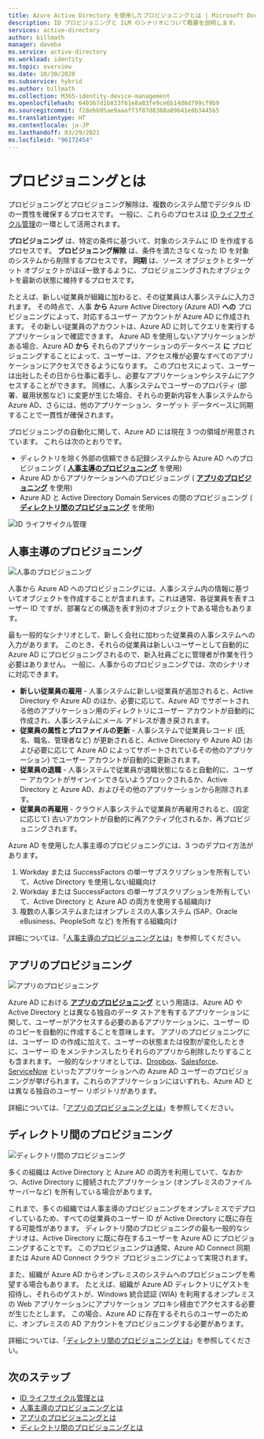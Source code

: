 ```yaml
---
title: Azure Active Directory を使用したプロビジョニングとは | Microsoft Docs
description: ID プロビジョニングと ILM のシナリオについて概要を説明します。
services: active-directory
author: billmath
manager: daveba
ms.service: active-directory
ms.workload: identity
ms.topic: overview
ms.date: 10/30/2020
ms.subservice: hybrid
ms.author: billmath
ms.collection: M365-identity-device-management
ms.openlocfilehash: 640367d1b833f61e8a83fe9ce6b14d6d799cf9b9
ms.sourcegitcommit: f28ebb95ae9aaaff3f87d8388a09b41e0b3445b5
ms.translationtype: HT
ms.contentlocale: ja-JP
ms.lasthandoff: 03/29/2021
ms.locfileid: "96172454"
---
```

# <a name="what-is-provisioning"></a>プロビジョニングとは

プロビジョニングとプロビジョニング解除は、複数のシステム間でデジタル ID の一貫性を確保するプロセスです。  一般に、これらのプロセスは [ID ライフサイクル管理](what-is-identity-lifecycle-management.md)の一環として活用されます。

**プロビジョニング** は、特定の条件に基づいて、対象のシステムに ID を作成するプロセスです。  **プロビジョニング解除** は、条件を満たさなくなった ID を対象のシステムから削除するプロセスです。 **同期** は、ソース オブジェクトとターゲット オブジェクトがほぼ一致するように、プロビジョニングされたオブジェクトを最新の状態に維持するプロセスです。

たとえば、新しい従業員が組織に加わると、その従業員は人事システムに入力されます。  その時点で、人事 **から** Azure Active Directory (Azure AD) **への** プロビジョニングによって、対応するユーザー アカウントが Azure AD に作成されます。 その新しい従業員のアカウントは、Azure AD に対してクエリを実行するアプリケーションで確認できます。  Azure AD を使用しないアプリケーションがある場合、Azure AD **から** それらのアプリケーションのデータベース **に** プロビジョニングすることによって、ユーザーは、アクセス権が必要なすべてのアプリケーションにアクセスできるようになります。  このプロセスによって、ユーザーは出社したその日から仕事に着手し、必要なアプリケーションやシステムにアクセスすることができます。  同様に、人事システムでユーザーのプロパティ (部署、雇用状態など) に変更が生じた場合、それらの更新内容を人事システムから Azure AD、さらには、他のアプリケーション、ターゲット データベースに同期することで一貫性が確保されます。

プロビジョニングの自動化に関して、Azure AD には現在 3 つの領域が用意されています。  これらは次のとおりです。  

- ディレクトリを除く外部の信頼できる記録システムから Azure AD へのプロビジョニング ( **[人事主導のプロビジョニング](#hr-driven-provisioning)** を使用)  
- Azure AD からアプリケーションへのプロビジョニング ( **[アプリのプロビジョニング](#app-provisioning)** を使用)  
- Azure AD と Active Directory Domain Services の間のプロビジョニング ( **[ディレクトリ間のプロビジョニング](#inter-directory-provisioning)** を使用) 

![ID ライフサイクル管理](media/what-is-provisioning/provisioning.png)

## <a name="hr-driven-provisioning"></a>人事主導のプロビジョニング

![人事のプロビジョニング](media/what-is-provisioning/cloud-2a.png)

人事から Azure AD へのプロビジョニングには、人事システム内の情報に基づいてオブジェクトを作成することが含まれます。これは通常、各従業員を表すユーザー ID ですが、部署などの構造を表す別のオブジェクトである場合もあります。  

最も一般的なシナリオとして、新しく会社に加わった従業員の人事システムへの入力があります。  このとき、それらの従業員は新しいユーザーとして自動的に Azure AD にプロビジョニングされるので、新入社員ごとに管理者が作業を行う必要はありません。  一般に、人事からのプロビジョニングでは、次のシナリオに対応できます。

- **新しい従業員の雇用** - 人事システムに新しい従業員が追加されると、Active Directory や Azure AD のほか、必要に応じて、Azure AD でサポートされる他のアプリケーション用のディレクトリにユーザー アカウントが自動的に作成され、人事システムにメール アドレスが書き戻されます。
- **従業員の属性とプロファイルの更新** - 人事システムで従業員レコード (氏名、職名、管理者など) が更新されると、Active Directory や Azure AD (および必要に応じて Azure AD によってサポートされているその他のアプリケーション) でユーザー アカウントが自動的に更新されます。
- **従業員の退職** - 人事システムで従業員が退職状態になると自動的に、ユーザー アカウントがサインインできないようブロックされるか、Active Directory と Azure AD、およびその他のアプリケーションから削除されます。
- **従業員の再雇用** - クラウド人事システムで従業員が再雇用されると、(設定に応じて) 古いアカウントが自動的に再アクティブ化されるか、再プロビジョニングされます。

Azure AD を使用した人事主導のプロビジョニングには、3 つのデプロイ方法があります。

1. Workday または SuccessFactors の単一サブスクリプションを所有していて、Active Directory を使用しない組織向け
1. Workday または SuccessFactors の単一サブスクリプションを所有していて、Active Directory と Azure AD の両方を使用する組織向け
1. 複数の人事システムまたはオンプレミスの人事システム (SAP、Oracle eBusiness、PeopleSoft など) を所有する組織向け

詳細については、「[人事主導のプロビジョニングとは](what-is-hr-driven-provisioning.md)」を参照してください。

## <a name="app-provisioning"></a>アプリのプロビジョニング

![アプリのプロビジョニング](media/what-is-provisioning/cloud-3b.png)

Azure AD における **[アプリのプロビジョニング](../app-provisioning/user-provisioning.md)** という用語は、Azure AD や Active Directory とは異なる独自のデータ ストアを有するアプリケーションに関して、ユーザーがアクセスする必要のあるアプリケーションに、ユーザー ID のコピーを自動的に作成することを意味します。 アプリのプロビジョニングには、ユーザー ID の作成に加えて、ユーザーの状態または役割が変化したときに、ユーザー ID をメンテナンスしたりそれらのアプリから削除したりすることも含まれます。 一般的なシナリオとしては、[Dropbox](../saas-apps/dropboxforbusiness-provisioning-tutorial.md)、[Salesforce](../saas-apps/salesforce-provisioning-tutorial.md)、[ServiceNow](../saas-apps/servicenow-provisioning-tutorial.md) といったアプリケーションへの Azure AD ユーザーのプロビジョニングが挙げられます。これらのアプリケーションにはいずれも、Azure AD とは異なる独自のユーザー リポジトリがあります。

詳細については、「[アプリのプロビジョニングとは](what-is-app-provisioning.md)」を参照してください。

## <a name="inter-directory-provisioning"></a>ディレクトリ間のプロビジョニング

![ディレクトリ間のプロビジョニング](media/what-is-provisioning/cloud-4a.png)

多くの組織は Active Directory と Azure AD の両方を利用していて、なおかつ、Active Directory に接続されたアプリケーション (オンプレミスのファイル サーバーなど) を所有している場合があります。

これまで、多くの組織では人事主導のプロビジョニングをオンプレミスでデプロイしているため、すべての従業員のユーザー ID が Active Directory に既に存在する可能性があります。   ディレクトリ間のプロビジョニングの最も一般的なシナリオは、Active Directory に既に存在するユーザーを Azure AD にプロビジョニングすることです。  このプロビジョニングは通常、Azure AD Connect 同期または Azure AD Connect クラウド プロビジョニングによって実現されます。 

また、組織が Azure AD からオンプレミスのシステムへのプロビジョニングを希望する場合もあります。  たとえば、組織が Azure AD ディレクトリにゲストを招待し、それらのゲストが、Windows 統合認証 (WIA) を利用するオンプレミスの Web アプリケーションにアプリケーション プロキシ経由でアクセスする必要が生じたとします。  この場合、Azure AD に存在するそれらのユーザーのために、オンプレミスの AD アカウントをプロビジョニングする必要があります。

詳細については、「[ディレクトリ間のプロビジョニングとは](what-is-inter-directory-provisioning.md)」を参照してください。

 
## <a name="next-steps"></a>次のステップ 
- [ID ライフサイクル管理とは](what-is-identity-lifecycle-management.md)
- [人事主導のプロビジョニングとは](what-is-hr-driven-provisioning.md)
- [アプリのプロビジョニングとは](what-is-app-provisioning.md)
- [ディレクトリ間のプロビジョニングとは](what-is-inter-directory-provisioning.md)